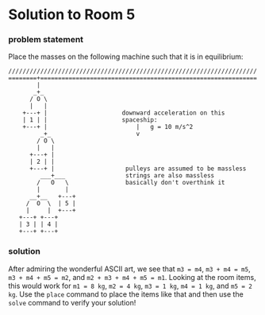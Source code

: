 # Solution to Room 5

### problem statement
Place the masses on the following machine such that it is in equilibrium:

```
//////////////////////////////////////////////////////////////////////
========+=============================================================
        |
       _+_
      / O \
      |   |
    +---+ |                     downward acceleration on this
    | 1 | |                     spaceship:
    +---+ |                         |   g = 10 m/s^2
         _+_                        v
        / O \
        |   |
      +---+ |
      | 2 | |
      +---+ |                    pulleys are assumed to be massless
         ___+___                 strings are also massless
        /   O   \                basically don't overthink it
        |       |
      __+__   +---+
     /  O  \  | 5 |
     |     |  +---+
   +---+ +---+
   | 3 | | 4 |
   +---+ +---+
```

### solution
After admiring the wonderful ASCII art, we see that `m3 = m4`, `m3 + m4 = m5`,
`m3 + m4 + m5 = m2`, and `m2 + m3 + m4 + m5 = m1`. Looking at the room items,
this would work for `m1 = 8 kg`, `m2 = 4 kg`, `m3 = 1 kg`, `m4 = 1 kg`, and
`m5 = 2 kg`. Use the `place` command to place the items like that and then
use the `solve` command to verify your solution!
